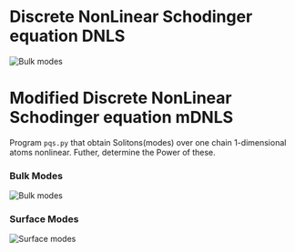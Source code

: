# Discrete NonLinear Schodinger equation DNLS


![Bulk modes](/../main/images/dls.png)


# Modified Discrete NonLinear Schodinger equation mDNLS

Program `pqs.py` that obtain Solitons(modes)  over one chain 1-dimensional atoms nonlinear. Futher, determine  the Power of these.


### Bulk Modes

![Bulk modes](/../main/images/modesBulk.png)

### Surface Modes


![Surface modes](../main/images/modeSurface2021-04-09.png)

